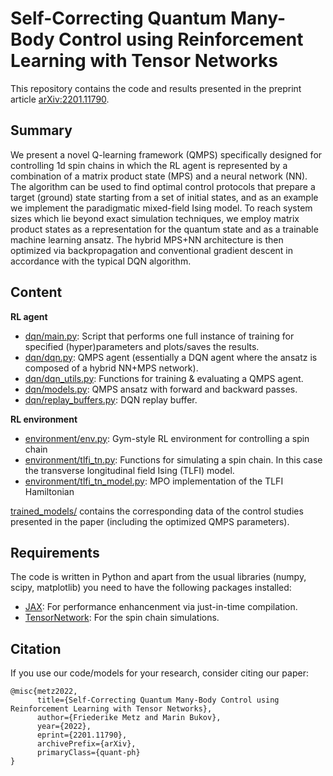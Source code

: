 # Self-Correcting Quantum Many-Body Control using Reinforcement Learning with Tensor Networks

This repository contains the code and results presented in the preprint article [arXiv:2201.11790](https://arxiv.org/abs/2201.11790).

## Summary

We present a novel Q-learning framework (QMPS) specifically designed for controlling 1d spin chains in which the RL agent is represented by a combination of a matrix product state (MPS) and a neural network (NN). The algorithm can be used to find optimal control protocols that prepare a target (ground) state starting from a set of initial states, and as an example we implement the paradigmatic mixed-field Ising model. To reach system sizes which lie beyond exact simulation techniques, we employ matrix product states as a representation for the quantum state and as a trainable machine learning ansatz. The hybrid MPS+NN architecture is then optimized via backpropagation and conventional gradient descent in accordance with the typical DQN algorithm.

## Content

__RL agent__
* [dqn/main.py](dqn/main.py): Script that performs one full instance of training for specified (hyper)parameters and plots/saves the results.
* [dqn/dqn.py](dqn/dqn.py): QMPS agent (essentially a DQN agent where the ansatz is composed of a hybrid NN+MPS network).
* [dqn/dqn_utils.py](dqn/dqn_utils.py): Functions for training & evaluating a QMPS agent.
* [dqn/models.py](dqn/models.py): QMPS ansatz with forward and backward passes.
* [dqn/replay_buffers.py](dqn/replay_buffers.py): DQN replay buffer.

__RL environment__
* [environment/env.py](environment/env.py): Gym-style RL environment for controlling a spin chain
* [environment/tlfi_tn.py](environment/tlfi_tn.py): Functions for simulating a spin chain. In this case the transverse longitudinal field Ising (TLFI) model.
* [environment/tlfi_tn_model.py](environment/tlfi_tn_model.py): MPO implementation of the TLFI Hamiltonian

[trained_models/](trained_models/) contains the corresponding data of the control studies presented in the paper (including the optimized QMPS parameters).

## Requirements
The code is written in Python and apart from the usual libraries (numpy, scipy, matplotlib) you need to have the following packages installed:

* [JAX](https://github.com/google/jax): For performance enhancenment via just-in-time compilation.
* [TensorNetwork](https://github.com/google/TensorNetwork): For the spin chain simulations.

## Citation

If you use our code/models for your research, consider citing our paper:
```
@misc{metz2022,
      title={Self-Correcting Quantum Many-Body Control using Reinforcement Learning with Tensor Networks}, 
      author={Friederike Metz and Marin Bukov},
      year={2022},
      eprint={2201.11790},
      archivePrefix={arXiv},
      primaryClass={quant-ph}
}
```
